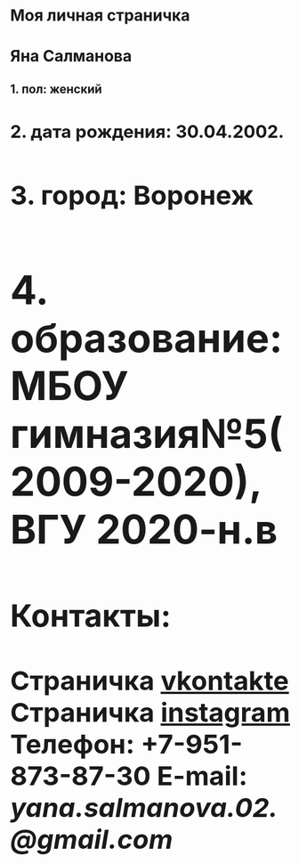  <doctype html>
 <meta charset="utf-8">
 <left><h1>Моя личная страничка</h1></left>
 <left><h1>Яна Салманова</h1></left>
 <left><h2>1. пол: женский
<left><h2>2. дата рождения: 30.04.2002.
<left><h2>3. город: Воронеж
 <left><h2>4. образование: МБОУ гимназия№5(2009-2020), ВГУ 2020-н.в
 </br>
 <h3>Контакты:</h3>
 Страничка <a href=https://vk.com/slmnv3004/>vkontakte</a>
 Страничка <a href=https://www.instagram.com/yana_salmanova_/?hl=ru>instagram</a>
 Телефон: <b>+7-951-873-87-30</b>
 E-mail: <i>yana.salmanova.02.@gmail.com</i>
 </html>
